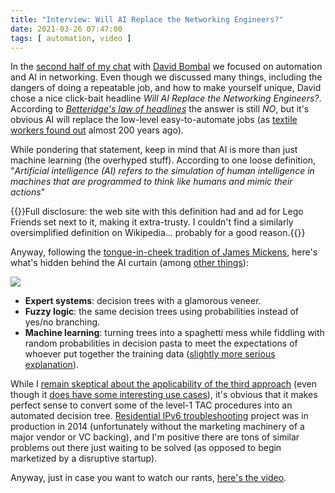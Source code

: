 ```yaml
---
title: "Interview: Will AI Replace the Networking Engineers?"
date: 2021-03-26 07:47:00
tags: [ automation, video ]
---
```

In the [second half of my chat](https://www.youtube.com/watch?v=EKpyXPqfxIc) with [David Bombal](https://davidbombal.com/) we focused on automation and AI in networking. Even though we discussed many things, including the dangers of doing a repeatable job, and how to make yourself unique, David chose a nice click-bait headline *Will AI Replace the Networking Engineers?*. According to *[Betteridge's law of headlines](https://en.wikipedia.org/wiki/Betteridge%27s_law_of_headlines)* the answer is still *NO*, but it's obvious AI will replace the low-level easy-to-automate jobs (as [textile workers found out](https://en.wikipedia.org/wiki/Luddite) almost 200 years ago).

While pondering that statement, keep in mind that AI is more than just machine learning (the overhyped stuff). According to one loose definition, "_Artificial intelligence (AI) refers to the simulation of human intelligence in machines that are programmed to think like humans and mimic their actions_"

{{<note warn>}}Full disclosure: the web site with this definition had and ad for Lego Friends set next to it, making it extra-trusty. I couldn't find a similarly oversimplified definition on Wikipedia... probably for a good reason.{{</note>}}
<!--more-->
Anyway, following the [tongue-in-cheek tradition of James Mickens](https://blog.ipspace.net/2018/10/worth-watching-machine-learning-in.html), here's what's hidden behind the AI curtain (among [other things](https://en.wikipedia.org/wiki/Computational_tools_for_artificial_intelligence)):

![](pay-no-attention-to-the-agenda-behind-the-curtain.jpg)

* **Expert systems**: decision trees with a glamorous veneer.
* **Fuzzy logic**: the same decision trees using probabilities instead of yes/no branching.
* **Machine learning**: turning trees into a spaghetti mess while fiddling with random probabilities in decision pasta to meet the expectations of whoever put together the training data ([slightly more serious explanation](https://blog.ipspace.net/2020/01/worth-reading-machine-learning-explained.html)).

While I [remain skeptical about the applicability of the third approach](https://blog.ipspace.net/2020/03/machine-learning-in-networking-products.html) (even though it [does have some interesting use cases](https://blog.ipspace.net/2020/09/dns-with-machine-learning.html)), it's obvious that it makes perfect sense to convert some of the level-1 TAC procedures into an automated decision tree. [Residential IPv6 troubleshooting](https://blog.ipspace.net/2014/04/troubleshooting-residential-ipv6.html) project was in production in 2014 (unfortunately without the marketing machinery of a major vendor or VC backing), and I'm positive there are tons of similar problems out there just waiting to be solved (as opposed to begin marketized by a disruptive startup).

Anyway, just in case you want to watch our rants, [here's the video](https://www.youtube.com/watch?v=EKpyXPqfxIc).